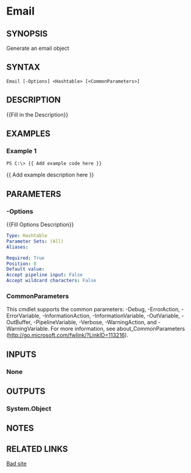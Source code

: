 ﻿---
external help file: Watchmen-help.xml
schema: 2.0.0
online version: 
---

# Email
## SYNOPSIS
Generate an email object
## SYNTAX

```
Email [-Options] <Hashtable> [<CommonParameters>]
```

## DESCRIPTION
{{Fill in the Description}}
## EXAMPLES

### Example 1
```
PS C:\> {{ Add example code here }}
```

{{ Add example description here }}
## PARAMETERS

### -Options
{{Fill Options Description}}

```yaml
Type: Hashtable
Parameter Sets: (All)
Aliases: 

Required: True
Position: 0
Default value: 
Accept pipeline input: False
Accept wildcard characters: False
```

### CommonParameters
This cmdlet supports the common parameters: -Debug, -ErrorAction, -ErrorVariable, -InformationAction, -InformationVariable, -OutVariable, -OutBuffer, -PipelineVariable, -Verbose, -WarningAction, and -WarningVariable. For more information, see about_CommonParameters (http://go.microsoft.com/fwlink/?LinkID=113216).
## INPUTS

### None

## OUTPUTS

### System.Object

## NOTES

## RELATED LINKS

[Bad site](http://www.asdfasfdasdfasfdasfd.com)


